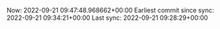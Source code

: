 Now: 2022-09-21 09:47:48.968662+00:00 Earliest commit since sync: 2022-09-21 09:34:21+00:00 Last sync: 2022-09-21 09:28:29+00:00
